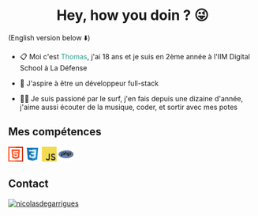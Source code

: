 # <div align="center"> **Hey, how you doin ? :stuck_out_tongue_winking_eye:** </div>

(English version below :arrow_down:)



* :clipboard: Moi c'est <font color=#2a9d8f>Thomas</font>, j'ai 18 ans et je suis en 2ème année à l'IIM Digital School à La Défense

* :telescope: J'aspire à être un développeur full-stack

* :surfing_man: Je suis passioné par le surf, j'en fais depuis une dizaine d'année, j'aime aussi écouter de la musique, coder, et sortir avec mes potes

## Mes compétences
<div>
    <img src="img/html.svg" height="30">
    <img src="img/css.svg" height="30">
    <img src="img/js.svg" height="30">
    <img src="img/php.svg" height="30">
</div>


## Contact 

<a href="https://www.linkedin.com/in/thomas-doret-gaisset/" target="blank"><img align="center" src="https://raw.githubusercontent.com/rahuldkjain/github-profile-readme-generator/master/src/images/icons/Social/linked-in-alt.svg" alt="nicolasdegarrigues" height="30" width="40" /></a>

